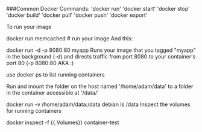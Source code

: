 ###Common Docker Commands:
'docker run'
'docker start'
'docker stop'
'docker build'
'docker pull'
'docker push'
'docker export'



To run your image

docker run memcached # run your image
And this:

docker run -d -p 8080:80 myapp 
Runs your image that you tagged "myapp" in the background (-d) and directs traffic from port 8080 to your container's port 80 (-p 8080:80 AKA :)

use docker ps to list running containers

Run and mount the folder on the host named '/home/adam/data' to a folder in the container accessible at '/data/'

docker run -v /home/adam/data:/data debian ls /data
Inspect the volumes for running containers

docker inspect -f {{.Volumes}} container-test
